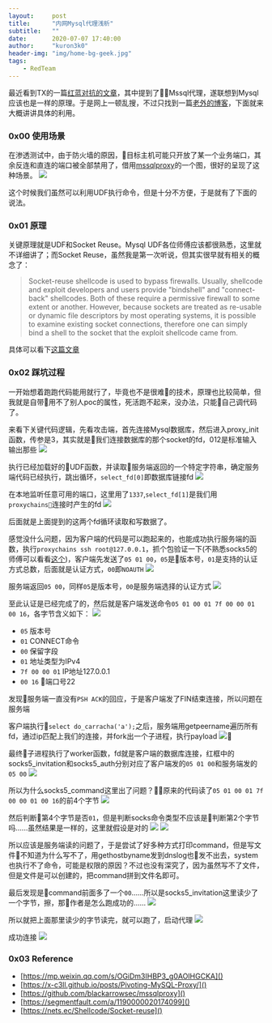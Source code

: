 ```yaml
---
layout:     post
title:      "内网Mysql代理浅析"
subtitle:   ""
date:       2020-07-07 17:40:00
author:     "kuron3k0"
header-img: "img/home-bg-geek.jpg"
tags:
    - RedTeam
---
```


最近看到TX的一篇[红蓝对抗的文章](https://mp.weixin.qq.com/s/OGiDm3IHBP3_g0AOIHGCKA)，其中提到了Mssql代理，遂联想到Mysql应该也是一样的原理。于是网上一顿乱搜，不过只找到一篇[老外的博客](https://x-c3ll.github.io/posts/Pivoting-MySQL-Proxy/)，下面就来大概讲讲具体的利用。


### 0x00 使用场景

在渗透测试中，由于防火墙的原因，目标主机可能只开放了某一个业务端口，其余反连和直连的端口被全部禁用了，借用[mssqlproxy](https://github.com/blackarrowsec/mssqlproxy)的一个图，很好的呈现了这种场景。
![](/img/in-post/mysqlproxy/scenario.png)

这个时候我们虽然可以利用UDF执行命令，但是十分不方便，于是就有了下面的说法。

### 0x01 原理

关键原理就是UDF和Socket Reuse。Mysql UDF各位师傅应该都很熟悉，这里就不详细讲了；而Socket Reuse，虽然我是第一次听说，但其实很早就有相关的概念了：
> Socket-reuse shellcode is used to bypass firewalls. Usually, shellcode and exploit developers and users provide "bindshell" and "connect-back" shellcodes. Both of these require a permissive firewall to some extent or another. However, because sockets are treated as re-usable or dynamic file descriptors by most operating systems, it is possible to examine existing socket connections, therefore one can simply bind a shell to the socket that the exploit shellcode came from.

具体可以看下[这篇文章](https://nets.ec/Shellcode/Socket-reuse)


### 0x02 踩坑过程

一开始想着跑跑代码能用就行了，毕竟也不是很难的技术，原理也比较简单，但我就是自带用不了别人poc的属性，死活跑不起来，没办法，只能自己调代码了。


来看下关键代码逻辑，先看攻击端，首先连接Mysql数据库，然后进入proxy_init函数，传参是3，其实就是我们连接数据库的那个socket的fd，012是标准输入输出那些
![](/img/in-post/mysqlproxy/connect.png)

执行已经加载好的UDF函数，并读取服务端返回的一个特定字符串，确定服务端代码已经执行，跳出循环，`select_fd[0]`即数据库链接fd
![](/img/in-post/mysqlproxy/execudf.png)

在本地监听任意可用的端口，这里用了`1337`,`select_fd[1]`是我们用`proxychains`连接时产生的fd
![](/img/in-post/mysqlproxy/listen.png)

后面就是上面提到的这两个fd循环读取和写数据了。

感觉没什么问题，因为客户端的代码是可以跑起来的，也能成功执行服务端的函数，执行`proxychains ssh root@127.0.0.1`，抓个包验证一下(不熟悉socks5的师傅可以看看[这个](https://segmentfault.com/a/1190000020174099))，客户端先发送了`05 01 00`，`05`是版本号，`01`是支持的认证方式总数，后面就是认证方式，`00`即`NOAUTH`
![](/img/in-post/mysqlproxy/invite.png)

服务端返回`05 00`，同样`05`是版本号，`00`是服务端选择的认证方式
![](/img/in-post/mysqlproxy/authrsp.png)

至此认证是已经完成了的，然后就是客户端发送命令`05 01 00 01 7f 00 00 01 00 16`，各字节含义如下：
![](/img/in-post/mysqlproxy/cmd.png)

- `05` 版本号
- `01` CONNECT命令
- `00` 保留字段
- `01` 地址类型为IPv4
- `7f 00 00 01` IP地址127.0.0.1
- `00 16` 端口号22

发现服务端一直没有`PSH ACK`的回应，于是客户端发了FIN结束连接，所以问题在服务端

客户端执行`select do_carracha('a');`之后，服务端用getpeername遍历所有fd，通过ip匹配上我们的连接，并fork出一个子进程，执行payload
![](/img/in-post/mysqlproxy/doca.png)

最终子进程执行了worker函数，fd就是客户端的数据库连接，红框中的socks5_invitation和socks5_auth分别对应了客户端发的`05 01 00`和服务端发的`05 00`
![](/img/in-post/mysqlproxy/worker.png)

所以为什么socks5_command这里出了问题？原来的代码读了`05 01 00 01 7f 00 00 01 00 16`的前4个字节
![](/img/in-post/mysqlproxy/precmd.png)

然后判断第4个字节是否`01`，但是判断socks命令类型不应该是判断第2个字节吗......虽然结果是一样的，这里就假设是对的
![](/img/in-post/mysqlproxy/ip1.png)
![](/img/in-post/mysqlproxy/ip2.png)

所以应该是服务端读的问题了，于是尝试了好多种方式打印command，但是写文件不知道为什么写不了，用gethostbyname发到dnslog也发不出去，system也执行不了命令，可能是权限的原因？不过也没有深究了，因为虽然写不了文件，但是文件是可以创建的，把command拼到文件名即可。

最后发现是command前面多了一个`00`......所以是socks5_invitation这里读少了一个字节，擦，那作者是怎么跑成功的......
![](/img/in-post/mysqlproxy/haha.png)

所以就把上面那里读少的字节读完，就可以跑了，启动代理
![](/img/in-post/mysqlproxy/runproxy.png)

成功连接
![](/img/in-post/mysqlproxy/shell.png)


### 0x03 Reference

- [https://mp.weixin.qq.com/s/OGiDm3IHBP3_g0AOIHGCKA]()
- [https://x-c3ll.github.io/posts/Pivoting-MySQL-Proxy/]()
- [https://github.com/blackarrowsec/mssqlproxy]()
- [https://segmentfault.com/a/1190000020174099]()
- [https://nets.ec/Shellcode/Socket-reuse]()

